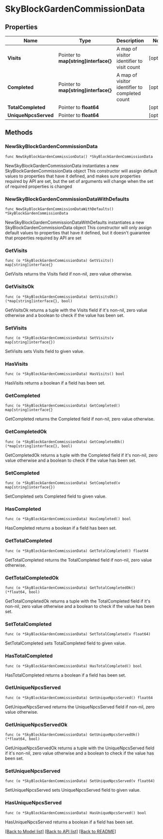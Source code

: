 # SkyBlockGardenCommissionData

## Properties

Name | Type | Description | Notes
------------ | ------------- | ------------- | -------------
**Visits** | Pointer to **map[string]interface{}** | A map of visitor identifier to visit count | [optional] 
**Completed** | Pointer to **map[string]interface{}** | A map of visitor identifier to completed count | [optional] 
**TotalCompleted** | Pointer to **float64** |  | [optional] 
**UniqueNpcsServed** | Pointer to **float64** |  | [optional] 

## Methods

### NewSkyBlockGardenCommissionData

`func NewSkyBlockGardenCommissionData() *SkyBlockGardenCommissionData`

NewSkyBlockGardenCommissionData instantiates a new SkyBlockGardenCommissionData object
This constructor will assign default values to properties that have it defined,
and makes sure properties required by API are set, but the set of arguments
will change when the set of required properties is changed

### NewSkyBlockGardenCommissionDataWithDefaults

`func NewSkyBlockGardenCommissionDataWithDefaults() *SkyBlockGardenCommissionData`

NewSkyBlockGardenCommissionDataWithDefaults instantiates a new SkyBlockGardenCommissionData object
This constructor will only assign default values to properties that have it defined,
but it doesn't guarantee that properties required by API are set

### GetVisits

`func (o *SkyBlockGardenCommissionData) GetVisits() map[string]interface{}`

GetVisits returns the Visits field if non-nil, zero value otherwise.

### GetVisitsOk

`func (o *SkyBlockGardenCommissionData) GetVisitsOk() (*map[string]interface{}, bool)`

GetVisitsOk returns a tuple with the Visits field if it's non-nil, zero value otherwise
and a boolean to check if the value has been set.

### SetVisits

`func (o *SkyBlockGardenCommissionData) SetVisits(v map[string]interface{})`

SetVisits sets Visits field to given value.

### HasVisits

`func (o *SkyBlockGardenCommissionData) HasVisits() bool`

HasVisits returns a boolean if a field has been set.

### GetCompleted

`func (o *SkyBlockGardenCommissionData) GetCompleted() map[string]interface{}`

GetCompleted returns the Completed field if non-nil, zero value otherwise.

### GetCompletedOk

`func (o *SkyBlockGardenCommissionData) GetCompletedOk() (*map[string]interface{}, bool)`

GetCompletedOk returns a tuple with the Completed field if it's non-nil, zero value otherwise
and a boolean to check if the value has been set.

### SetCompleted

`func (o *SkyBlockGardenCommissionData) SetCompleted(v map[string]interface{})`

SetCompleted sets Completed field to given value.

### HasCompleted

`func (o *SkyBlockGardenCommissionData) HasCompleted() bool`

HasCompleted returns a boolean if a field has been set.

### GetTotalCompleted

`func (o *SkyBlockGardenCommissionData) GetTotalCompleted() float64`

GetTotalCompleted returns the TotalCompleted field if non-nil, zero value otherwise.

### GetTotalCompletedOk

`func (o *SkyBlockGardenCommissionData) GetTotalCompletedOk() (*float64, bool)`

GetTotalCompletedOk returns a tuple with the TotalCompleted field if it's non-nil, zero value otherwise
and a boolean to check if the value has been set.

### SetTotalCompleted

`func (o *SkyBlockGardenCommissionData) SetTotalCompleted(v float64)`

SetTotalCompleted sets TotalCompleted field to given value.

### HasTotalCompleted

`func (o *SkyBlockGardenCommissionData) HasTotalCompleted() bool`

HasTotalCompleted returns a boolean if a field has been set.

### GetUniqueNpcsServed

`func (o *SkyBlockGardenCommissionData) GetUniqueNpcsServed() float64`

GetUniqueNpcsServed returns the UniqueNpcsServed field if non-nil, zero value otherwise.

### GetUniqueNpcsServedOk

`func (o *SkyBlockGardenCommissionData) GetUniqueNpcsServedOk() (*float64, bool)`

GetUniqueNpcsServedOk returns a tuple with the UniqueNpcsServed field if it's non-nil, zero value otherwise
and a boolean to check if the value has been set.

### SetUniqueNpcsServed

`func (o *SkyBlockGardenCommissionData) SetUniqueNpcsServed(v float64)`

SetUniqueNpcsServed sets UniqueNpcsServed field to given value.

### HasUniqueNpcsServed

`func (o *SkyBlockGardenCommissionData) HasUniqueNpcsServed() bool`

HasUniqueNpcsServed returns a boolean if a field has been set.


[[Back to Model list]](../README.md#documentation-for-models) [[Back to API list]](../README.md#documentation-for-api-endpoints) [[Back to README]](../README.md)


